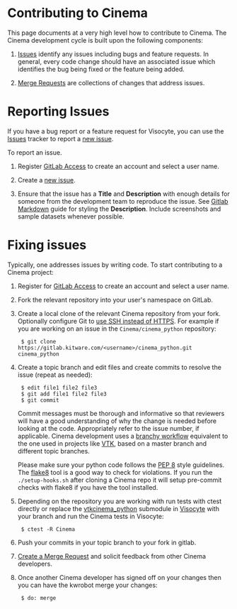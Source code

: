 Contributing to Cinema
======================

This page documents at a very high level how to contribute to Cinema. The
Cinema development cycle is built upon the following components:

1. [Issues][] identify any issues including bugs and feature requests. In
   general, every code change should have an associated issue which identifies
   the bug being fixed or the feature being added.

2. [Merge Requests][] are collections of changes that address issues.

Reporting Issues
================

If you have a bug report or a feature request for Visocyte, you can use the
[Issues][] tracker to report a [new issue][].

To report an issue.

1. Register [GitLab Access] to create an account and select a user name.

2. Create a [new issue][].

3. Ensure that the  issue has a **Title** and **Description**
   with enough details for someone from the development team to reproduce the
   issue. See [Gitlab Markdown] guide for styling the **Description**. Include
   screenshots and sample datasets whenever possible.

Fixing issues
=============

Typically, one addresses issues by writing code. To start contributing to a
Cinema project:

1. Register for [GitLab Access] to create an account and select a user name.

2. Fork the relevant repository into your user's namespace on GitLab.

3. Create a local clone of the relevant Cinema repository from your fork.
   Optionally configure Git to [use SSH instead of HTTPS][]. For example if
   you are working on an issue in the `Cinema/cinema_python` repository:

        $ git clone https://gitlab.kitware.com/<username>/cinema_python.git cinema_python

4. Create a topic branch and edit files and create commits to resolve the
   issue (repeat as needed):

        $ edit file1 file2 file3
        $ git add file1 file2 file3
        $ git commit

    Commit messages must be thorough and informative so that reviewers will
    have a good understanding of why the change is needed before looking at the
    code. Appropriately refer to the issue number, if applicable. Cinema
    development uses a [branchy workflow][branchy] equivalent to the one used
    in projects like [VTK][VTK_develop], based on a master branch and different
    topic branches.

    Please make sure your python code follows the [PEP 8] style guidelines.
    The [flake8] tool is a good way to check for violations. If you run the
    `./setup-hooks.sh` after cloning a Cinema repo it will setup pre-commit
    checks with flake8 if you have the tool installed.

5. Depending on the repository you are working with run tests with ctest
   directly or replace the [vtkcinema_python] submodule in [Visocyte] with
   your branch and run the Cinema tests in Visocyte:

        $ ctest -R Cinema

6. Push your commits in your topic branch to your fork in gitlab.

7. [Create a Merge Request][] and solicit feedback from other Cinema developers.

8. Once another Cinema developer has signed off on your changes then you can
   have the kwrobot merge your changes:

        $ do: merge

[GitLab Access]: https://gitlab.kitware.com/users/sign_in
[Gitlab Markdown]: https://gitlab.kitware.com/help/markdown/markdown
[use SSH instead of HTTPS]: Documentation/dev/git/download.md#use-ssh-instead-of-https
[Issues]: https://gitlab.kitware.com/groups/cinema/issues
[Merge Requests]: https://gitlab.kitware.com/groups/cinema/merge_requests
[new issue]: https://gitlab.kitware.com/groups/cinema/issues/new
[vtkcinema_python]: https://gitlab.kitware.com/visocyte/visocyte/tree/master/ThirdParty/cinema
[Visocyte]: https://gitlab.kitware.com/visocyte/visocyte
[PEP 8]: https://www.python.org/dev/peps/pep-0008/
[flake8]: http://flake8.pycqa.org/en/latest/#
[Create a Merge Request]: Documentation/dev/git/develop.md#create-a-merge-request
[branchy]: https://gitlab.kitware.com/vtk/vtk/blob/master/Documentation/dev/git/develop.md
[VTK_develop]: https://gitlab.kitware.com/vtk/vtk/blob/master/Documentation/dev/git/develop.md
